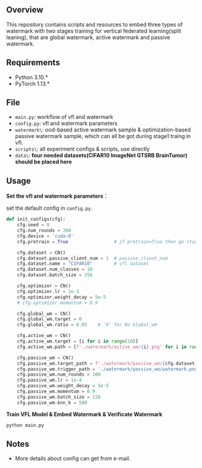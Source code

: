 ## Overview

This repository contains scripts and resources to embed three types of watermark with two stages training for vertical federated learning(split leaning), that are global watermark, active watermark and passive watermark.



## Requirements

- Python 3.10.\*
- PyTorch 1.13.\*



## File

- `main.py`: workflow of vfl and watermark
- `config.py`: vfl and watermark parameters
- `watermark\`: ood-based active watermark sample & optimization-based passive watermark sample, which can all be got during stage1 traing in vfl.
- `scripts\`: all experiment configs & scripts, use directly
- `data\`: **four needed datasets(CIFAR10 ImageNet GTSRB BrainTumor) should be placed here**



## Usage

**Set the vfl and watermark parameters**：

set the default config in `config.py`.

```python
def init_configs(cfg):
    cfg.seed = 0 
    cfg.num_rounds = 200
    cfg.device = 'cuda:0'
    cfg.pretrain = True					# if pretrain=True then go stage two embeding passive watermark directly

    cfg.dataset = CN()
    cfg.dataset.passive_client_num = 1	# passive_client_num
    cfg.dataset.name = "CIFAR10"		# vfl dataset
    cfg.dataset.num_classes = 10
    cfg.dataset.batch_size = 256

    cfg.optimizer = CN()
    cfg.optimizer.lr = 1e-3
    cfg.optimizer.weight_decay = 5e-5
    # cfg.optimizer.momentum = 0.9

    cfg.global_wm = CN()
    cfg.global_wm.target = 0
    cfg.global_wm.ratio = 0.05    # '0' for No Global_wm

    cfg.active_wm = CN()
    cfg.active_wm.target = [i for i in range(10)]
    cfg.active_wm.path = [f'./watermark/active_wm/{i}.png' for i in range(1, 11)]   # 'None' for No Active_wm

    cfg.passive_wm = CN()
    cfg.passive_wm.target_path = f'./watermark/passive_wm/{cfg.dataset.name}'	# path to images belonged to target class
    cfg.passive_wm.trigger_path = './watermark/passive_wm/watermark.png'		# passive watermark's trigger path
    cfg.passive_wm.num_rounds = 100
    cfg.passive_wm.lr = 1e-4
    cfg.passive_wm.weight_decay = 5e-5
    cfg.passive_wm.momentum = 0.9
    cfg.passive_wm.batch_size = 128
    cfg.passive_wm.knn_k = 500
```

**Train VFL Model & Embed Watermark & Verificate Watermark**

```bash
python main.py
```



## Notes

- More details about config can get from e-mail.